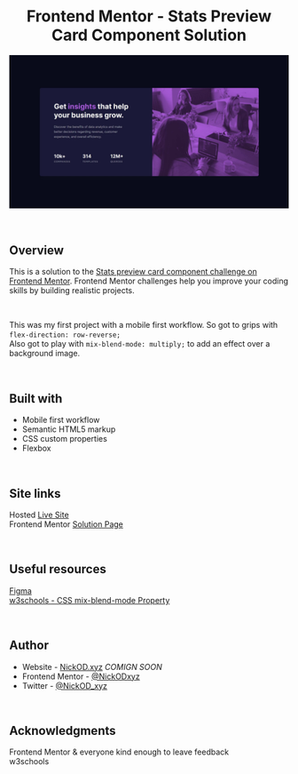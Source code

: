 <h1 align="center">Frontend Mentor - Stats Preview Card Component Solution</h1>

<img src="https://github.com/NickODxyz/FM-stats-preview-card-component-main/blob/main/Preview.JPG?raw=true" ></img>

<br>

## Overview

This is a solution to the [Stats preview card component challenge on Frontend Mentor](https://www.frontendmentor.io/challenges/stats-preview-card-component-8JqbgoU62). Frontend Mentor challenges help you improve your coding skills by building realistic projects. 

<br>

This was my first project with a mobile first workflow. So got to grips with `flex-direction: row-reverse;`
<br>
Also got to play with `mix-blend-mode: multiply;` to add an effect over a background image.

<br>

## Built with 

- Mobile first workflow
- Semantic HTML5 markup
- CSS custom properties
- Flexbox

<br>

## Site links
Hosted [Live Site](https://nickodxyz.github.io/FM-stats-preview-card-component-main/)
<br>
Frontend Mentor [Solution Page](https://www.frontendmentor.io/solutions/stats-preview-card-component-solution-mobile-first-workflow-aT-66RRhr)

<br>

## Useful resources

[Figma](https://www.figma.com)
<br>
[w3schools - CSS mix-blend-mode Property](https://www.w3schools.com/cssref/pr_mix-blend-mode.asp)

<br>

## Author

- Website - [NickOD.xyz](http://www.NickOD.xyz) <em>COMIGN SOON</em>
- Frontend Mentor - [@NickODxyz](https://www.frontendmentor.io/profile/NickODxyz)
- Twitter - [@NickOD_xyz](https://twitter.com/NickOD_xyz)

<br>

## Acknowledgments

Frontend Mentor & everyone kind enough to leave feedback
<br>
w3schools
